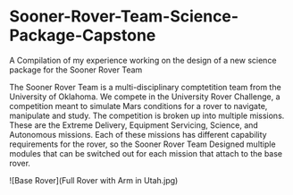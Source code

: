 # Sooner-Rover-Team-Science-Package-Capstone
A Compilation of my experience working on the design of a new science package for the Sooner Rover Team

The Sooner Rover Team is a multi-disciplinary comptetition team from the University of Oklahoma. We compete in the University Rover Challenge, a competition meant to simulate Mars conditions for a rover to navigate, manipulate and study.
The competition is broken up into multiple missions. These are the Extreme Delivery, Equipment Servicing, Science, and Autonomous missions.
Each of these missions has different capability requirements for the rover, so the Sooner Rover Team Designed multiple modules that can be switched out for each mission that attach to the base rover.

![Base Rover](Full Rover with Arm in Utah.jpg)
